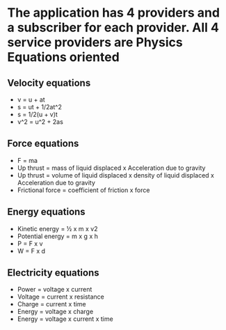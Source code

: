 # The application has 4 providers and a subscriber for each provider. All 4 service providers are Physics Equations oriented

## Velocity equations

- v = u + at
- s = ut + 1/2at^2
- s = 1/2(u + v)t
- v^2 = u^2 + 2as

## Force equations

- F = ma
- Up thrust = mass of liquid displaced x Acceleration due to gravity
- Up thrust = volume of liquid displaced x density of liquid displaced x Acceleration due to gravity
- Frictional force = coefficient of friction x force

## Energy equations

- Kinetic energy = ½ x m x v2
- Potential energy = m x g x h
- P = F x v
- W = F x d

## Electricity equations

- Power = voltage x current
- Voltage = current x resistance
- Charge = current x time
- Energy = voltage x charge
- Energy = voltage x current x time
